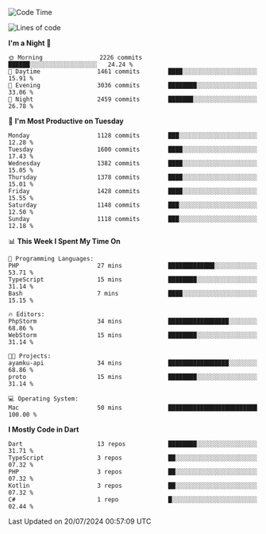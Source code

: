 <!--START_SECTION:waka-->
![Code Time](http://img.shields.io/badge/Code%20Time-613%20hrs%2013%20mins-blue)

![Lines of code](https://img.shields.io/badge/From%20Hello%20World%20I%27ve%20Written-3.0%20million%20lines%20of%20code-blue)

**I'm a Night 🦉** 

```text
🌞 Morning                2226 commits        ██████░░░░░░░░░░░░░░░░░░░   24.24 % 
🌆 Daytime                1461 commits        ████░░░░░░░░░░░░░░░░░░░░░   15.91 % 
🌃 Evening                3036 commits        ████████░░░░░░░░░░░░░░░░░   33.06 % 
🌙 Night                  2459 commits        ███████░░░░░░░░░░░░░░░░░░   26.78 % 
```
📅 **I'm Most Productive on Tuesday** 

```text
Monday                   1128 commits        ███░░░░░░░░░░░░░░░░░░░░░░   12.28 % 
Tuesday                  1600 commits        ████░░░░░░░░░░░░░░░░░░░░░   17.43 % 
Wednesday                1382 commits        ████░░░░░░░░░░░░░░░░░░░░░   15.05 % 
Thursday                 1378 commits        ████░░░░░░░░░░░░░░░░░░░░░   15.01 % 
Friday                   1428 commits        ████░░░░░░░░░░░░░░░░░░░░░   15.55 % 
Saturday                 1148 commits        ███░░░░░░░░░░░░░░░░░░░░░░   12.50 % 
Sunday                   1118 commits        ███░░░░░░░░░░░░░░░░░░░░░░   12.18 % 
```


📊 **This Week I Spent My Time On** 

```text
💬 Programming Languages: 
PHP                      27 mins             █████████████░░░░░░░░░░░░   53.71 % 
TypeScript               15 mins             ████████░░░░░░░░░░░░░░░░░   31.14 % 
Bash                     7 mins              ████░░░░░░░░░░░░░░░░░░░░░   15.15 % 

🔥 Editors: 
PhpStorm                 34 mins             █████████████████░░░░░░░░   68.86 % 
WebStorm                 15 mins             ████████░░░░░░░░░░░░░░░░░   31.14 % 

🐱‍💻 Projects: 
ayamku-api               34 mins             █████████████████░░░░░░░░   68.86 % 
proto                    15 mins             ████████░░░░░░░░░░░░░░░░░   31.14 % 

💻 Operating System: 
Mac                      50 mins             █████████████████████████   100.00 % 
```

**I Mostly Code in Dart** 

```text
Dart                     13 repos            ████████░░░░░░░░░░░░░░░░░   31.71 % 
TypeScript               3 repos             ██░░░░░░░░░░░░░░░░░░░░░░░   07.32 % 
PHP                      3 repos             ██░░░░░░░░░░░░░░░░░░░░░░░   07.32 % 
Kotlin                   3 repos             ██░░░░░░░░░░░░░░░░░░░░░░░   07.32 % 
C#                       1 repo              █░░░░░░░░░░░░░░░░░░░░░░░░   02.44 % 
```




 Last Updated on 20/07/2024 00:57:09 UTC
<!--END_SECTION:waka-->

